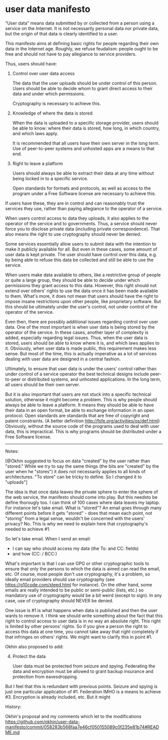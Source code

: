 # user data manifesto

“User data” means data submitted by or collected from a person
using a service on the Internet. It is not necessarily personal
data nor private data, but the origin of that data is clearly
identified to a user.

This manifesto aims at defining basic rights for people regarding
their own data in the Internet age. Roughly, we refuse feudalism:
people ought to be free and should not have to pay allegiance to
service providers. 

Thus, users should have:

1. Control over user data access

    The data that the user uploads should be under control of this
    person. Users should be able to decide whom to grant
    direct access to their data and under which permissions.

    Cryptography is necessary to achieve this.

2. Knowledge of where the data is stored

    When the data is uploaded to a specific storage provider,
    users should be able to know: where their data is stored, how
    long, in which country, and which laws apply.

    It is recommended that all users have their own server in the
    long term. Use of peer-to-peer systems and unhosted apps are a
    means to that end.

3. Right to leave a platform

    Users should always be able to extract their data at any time
    without being locked in to a specific service.

    Open standards for formats and protocols, as well as access to the
    program under a Free Software license are necessary to achieve
    this.

If users have these, they are in control and can reasonably
trust the services they use, rather than paying allegiance to the
operator of a service.

When users control access to data they uploads, it also applies to
the operator of the service and to governments. Thus, a service
should never force you to disclose private data (including private
correspondence). That also means the right to use cryptography
should never be denied.

Some services essentially allow users to submit data with the
intention to make it publicly available for all. But even in these
cases, some amount of user data is kept private. The user should
have control over this data, e.g. by being able to refuse this
data be collected and still be able to use the service.

When users make data available to others, like a restrictive group
of people or quite a large group, they should be able to decide
under which permissions they grant access to this data. However,
this right should not extend over others' rights to use the data
once it has been made available to them. What's more, it does not
mean that users should have the right to impose insane
restrictions upon other people, like proprietary software. But
this should be ultimately under the user's control, not under
control of the operator of the service.

Even then, there are possibly additional issues regarding control
over user data. One of the most important is when user data is
being stored by the operator of the service. In these cases,
another layer of complexity is added, especially regarding legal
issues.  Thus, when the user data is stored, users should be able
to know where it is, and which laws applies to it. Obviously, when
user data is made public, this requirement makes less sense. But
most of the time, this is actually imperative as a lot of services
dealing with user data are designed in a central fashion.

Ultimately, to ensure that user data is under the users' control
rather than under control of a service operator the best technical
designs include peer-to-peer or distributed systems, and unhosted
applications. In the long term, all users should be their own
server.

But it is also important that users are not stuck into a specific
technical solution, otherwise it might become a problem. This is
why people should always be able to leave a platform. It means
they should be able to have their data in an open format, be
able to exchange information in an open protocol. Open standards
are standards that are free of copyright and patent constraints.
(A better definition http://fsfe.org/activities/os/def.html)
Obviously, without the source code of the programs used to deal
with user data, this is impractical. This is why programs should
be distributed under a Free Software license.

----


Notes: 

[@Okhin suggested to focus on data "created" by the user rather
than "stored." While we try to say the same things (the bits are
"created" by the user when he "stores") it does not necessarily
applies to all kinds of architectures. "To store" can be tricky to
define. So I changed it to "uploads"]

The idea is that once data leaves the private sphere to enter the
sphere of the web service, the manifesto should come into play.
But this needsto be define thorougly too. I can think of 100 cases
where data leaves my laptop. For instance let's take email. What
is "stored"? An email goes through many different points before it
gets "stored" - does that mean each point, not "storing" from a
legal sense, wouldn't be concerned with the users' privacy? No.
This is why we need to explain here that cryptography's needed to
achieve #1.

So let's take email. When I send an email:

 - I can say who should access my data (the To: and CC: fields)
 - and how (CC: / BCC:)

What's important is that I can use GPG or other cryptographic
tools to ensure that only the persons to which the data is aimed
can read the email, etc. Of course, most people don't use
cryptography, it's a problem, so ideally email providers should
use cryptography (see https://g10code.com/steed.html for
instance). On the other hand, some emails are really intended to
be public or semi-public (lists, etc.) so mandatory use of
cryptography would be a bit weird (except to sign). In any case,
use of cryptography should NEVER be denied.


One issue is #1 is what happens when data is published and then
the user wants to remove it. I think we should write something
about the fact that this right to control access to user data is
in no way an absolute right. This right is limited by other
persons' rights. So if you give a person the right to access this
data at one time, you cannot take away that right completely if
that infringes on others' rights. We might want to clarify this in
point #1.


Okhin also proposed to add:

4. Protect the data 

    User data must be protected from seizure and spying.
    Federating the data and encryption must be allowed to grant
    backup insurance and protection from eavesdropping. 

But I feel that this is redundant with previous points. Seizure
and spying is just one particular application of #1. Federation
IMHO is a means to achieve #3. Encryption is already included,
etc. But it might 

History: 

Okhin's proposal and my comments which let to the modifications
https://github.com/okhin/user-data-manifesto/commit/058283b568faa7e46cf050155089c0f235e81b74#README.md


